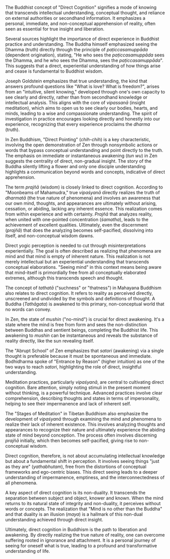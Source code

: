 The Buddhist concept of "Direct Cognition" signifies a mode of knowing that transcends intellectual understanding, conceptual thought, and reliance on external authorities or secondhand information. It emphasizes a personal, immediate, and non-conceptual apprehension of reality, often seen as essential for true insight and liberation.

Several sources highlight the importance of direct experience in Buddhist practice and understanding. The Buddha himself emphasized seeing the Dhamma (truth) directly through the principle of _paṭiccasamuppāda_ (dependent origination), stating, "He who sees the _paṭiccasamuppāda_ sees the Dhamma, and he who sees the Dhamma, sees the _paṭiccasamuppāda_". This suggests that a direct, experiential understanding of how things arise and cease is fundamental to Buddhist wisdom.

Joseph Goldstein emphasizes that true understanding, the kind that answers profound questions like "What is love? What is freedom?", arises from an "intuitive, silent knowing," developed through one's own capacity to see clearly and directly, rather than from secondhand knowledge or intellectual analysis. This aligns with the core of _vipassanā_ (insight meditation), which aims to open us to see clearly our bodies, hearts, and minds, leading to a wise and compassionate understanding. The spirit of investigation in practice encourages looking directly and honestly into our experience, recognizing that every experience proclaims the _dharma_ (truth).

In Zen Buddhism, "Direct Pointing" (_chih-chih_) is a key characteristic, involving the open demonstration of Zen through nonsymbolic actions or words that bypass conceptual understanding and point directly to the truth. The emphasis on immediate or instantaneous awakening (_tun wu_) in Zen suggests the centrality of direct, non-gradual insight. The story of the Buddha silently lifting a flower and only one disciple understanding highlights a communication beyond words and concepts, indicative of direct apprehension.

The term _prajñā_ (wisdom) is closely linked to direct cognition. According to "Moonbeams of Mahamudra," true _vipaśyanā_ directly realizes the truth of _dharmatā_ (the true nature of phenomena) and involves an awareness that our own mind, thoughts, and appearances are ultimately without arising, cessation, or abiding, lacking any inherent essence. This realization comes from within experience and with certainty. _Prajñā_ that analyzes reality, when united with one-pointed concentration (_śamatha_), leads to the achievement of excellent qualities. Ultimately, even the discernment (_prajñā_) that does the analyzing becomes self-pacified, dissolving into itself, and non-conceptual wisdom dawns.

Direct yogic perception is needed to cut through misinterpretations experientially. The goal is often described as realizing that phenomena are mind and that mind is empty of inherent nature. This realization is not merely intellectual but an experiential understanding that transcends conceptual elaborations. "Seeing mind" in this context means being aware that mind-itself is primordially free from all conceptually elaborated extremes, although this transcends speech and thought.

The concept of _tathatā_ ("suchness" or "thatness") in Mahayana Buddhism also relates to direct cognition. It refers to reality as perceived directly, unscreened and undivided by the symbols and definitions of thought. A Buddha (_Tathāgata_) is awakened to this primary, non-conceptual world that no words can convey.

In Zen, the state of _mushin_ ("no-mind") is crucial for direct awakening. It's a state where the mind is free from form and sees the non-distinction between Buddhas and sentient beings, completing the Buddhist life. This awakening to _mushin_ can be instantaneous and reveals the substance of reality directly, like the sun revealing itself.

The "Abrupt School" of Zen emphasizes that _satori_ (awakening) via a single thought is preferable because it must be spontaneous and immediate. Bodhidharma spoke of "Entrance by Reason" (higher intuition) as one of the two ways to reach _satori_, highlighting the role of direct, insightful understanding.

Meditation practices, particularly _vipaśyanā_, are central to cultivating direct cognition. Bare attention, simply noting stimuli in the present moment without thinking, is a powerful technique. Advanced practices involve clear comprehension, describing thoughts and states in terms of impersonality, helping to see their impermanence and lack of inherent self.

The "Stages of Meditation" in Tibetan Buddhism also emphasize the development of _vipaśyanā_ through examining the mind and phenomena to realize their lack of inherent existence. This involves analyzing thoughts and appearances to recognize their nature and ultimately experience the abiding state of mind beyond conception. The process often involves discerning _prajñā_ initially, which then becomes self-pacified, giving rise to non-conceptual wisdom.

Direct cognition, therefore, is not about accumulating intellectual knowledge but about a fundamental shift in perception. It involves seeing things "just as they are" (_yathabhutam_), free from the distortions of conceptual frameworks and ego-centric biases. This direct seeing leads to a deeper understanding of impermanence, emptiness, and the interconnectedness of all phenomena.

A key aspect of direct cognition is its non-duality. It transcends the separation between subject and object, knower and known. When the mind returns to its natural state of integrity and non-duality, it perceives without words or concepts. The realization that "Mind is no other than the Buddha" and that duality is an illusion (_maya_) is a hallmark of this non-dual understanding achieved through direct insight.

Ultimately, direct cognition in Buddhism is the path to liberation and awakening. By directly realizing the true nature of reality, one can overcome suffering rooted in ignorance and attachment. It is a personal journey of seeing for oneself what is true, leading to a profound and transformative understanding of life.


